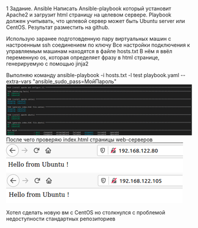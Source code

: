 1 Задание. Ansible
Написать Ansible-playbook который установит Apache2 и загрузит html страницу на целевом сервере. Playbook должен учитывать, что целевой сервер может быть Ubuntu server или CentOS.
Результат разместить на github.

Использую заранее подготовденную пару виртуальных машин с настроенным ssh соединением по ключу
Все настройки подключения к управляемым машинам находятся в файле hosts.txt
В нём я ввёл переменную os, которая определяет фразу в html странице, генерируемую c помощью jinja2

Выполняю команду
ansible-playbook -i hosts.txt -l test playbook.yaml --extra-vars "ansible_sudo_pass=МойПароль"
![Alt-текст](https://github.com/Suppamanisation/Ansible-BashTask/blob/AnsibleTask/screenshots/Screenshot%20from%202021-05-14%2004-43-24.png)
После чего проверяю index.html страницы web-серверов
![Alt-текст](https://github.com/Suppamanisation/Ansible-BashTask/blob/AnsibleTask/screenshots/Screenshot%20from%202021-05-14%2004-15-13.png)
![Alt-текст](https://github.com/Suppamanisation/Ansible-BashTask/blob/AnsibleTask/screenshots/Screenshot%20from%202021-05-14%2004-15-22.png)

Хотел сделать новую вм c CentOS но столкнулся с проблемой недоступности стандартных репозиториев
